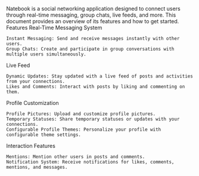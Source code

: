Natebook is a social networking application designed to connect users through real-time messaging, group chats, live feeds, and more. This document provides an overview of its features and how to get started.
Features
Real-Time Messaging System

    Instant Messaging: Send and receive messages instantly with other users.
    Group Chats: Create and participate in group conversations with multiple users simultaneously.

Live Feed

    Dynamic Updates: Stay updated with a live feed of posts and activities from your connections.
    Likes and Comments: Interact with posts by liking and commenting on them.

Profile Customization

    Profile Pictures: Upload and customize profile pictures.
    Temporary Statuses: Share temporary statuses or updates with your connections.
    Configurable Profile Themes: Personalize your profile with configurable theme settings.

Interaction Features

    Mentions: Mention other users in posts and comments.
    Notification System: Receive notifications for likes, comments, mentions, and messages.
